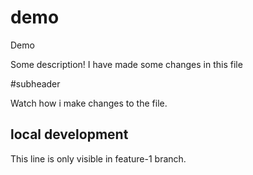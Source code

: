 # demo
Demo

Some description!
I have made some changes in this file

#subheader

 Watch how i make changes to the file.

 ## local development
 This line is only visible in feature-1 branch.